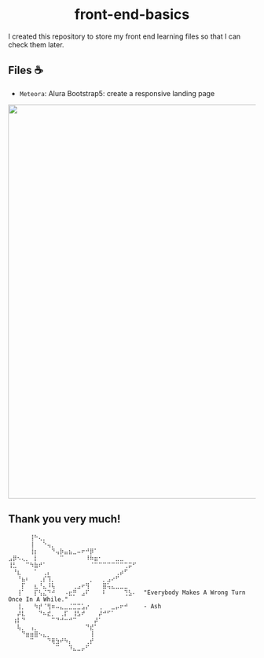 <h1 align="center"> front-end-basics
</h1>

<p>I created this repository to store my front end learning files so that I can check them later.</p>

<h2>Files ☕</h2>

- `Meteora`: Alura Bootstrap5: create a responsive landing page

<img src='preview/Meteora.GIF' width='800px'>

<h2>Thank you very much!</h2>

```
⠀⠀⠀⠀⠀⢸⠓⢄⡀⠀⠀⠀⠀⠀⠀⠀⠀⠀⠀⠀⠀⠀⠀⠀⠀⠀⠀⠀⠀⠀
⠀⠀⠀⠀⠀⢸⠀⠀⠑⢤⡀⠀⠀⠀⠀⠀⠀⠀⠀⠀⠀⠀⠀⠀⠀⠀⠀⠀⠀⠀
⠀⠀⠀⠀⠀⢸⡆⠀⠀⠀⠙⢤⡷⣤⣦⣀⠤⠖⠚⡿⠁⠀⠀⠀⠀⠀⠀⠀⠀⠀
⣠⡿⠢⢄⡀⠀⡇⠀⠀⠀⠀⠀⠉⠀⠀⠀⠀⠀⠸⠷⣶⠂⠀⠀⠀⣀⣀⠀⠀⠀
⢸⣃⠀⠀⠉⠳⣷⠞⠁⠀⠀⠀⠀⠀⠀⠀⠀⠀⠀⠈⠉⠉⠉⠉⠉⠉⠉⢉⡭⠋
⠀⠘⣆⠀⠀⠀⠁⠀⢀⡄⠀⠀⠀⠀⠀⠀⠀⠀⠀⠀⠀⠀⠀⠀⠀⢀⡴⠋⠀⠀ 
⠀⠀⠘⣦⠆⠀⠀⢀⡎⢹⡀⠀⠀⠀⠀⠀⠀⠀⠀⡀⠀⠀⡀⣠⠔⠋⠀⠀⠀⠀
⠀⠀⠀⡏⠀⠀⣆⠘⣄⠸⢧⠀⠀⠀⠀⢀⣠⠖⢻⠀⠀⠀⣿⢥⣄⣀⣀⣀⠀⠀
⠀⠀⢸⠁⠀⠀⡏⢣⣌⠙⠚⠀⠀⠠⣖⡛⠀⣠⠏⠀⠀⠀⠇⠀⠀⠀⠀⢙⣣⠄  "Everybody Makes A Wrong Turn Once In A While."
⠀⠀⢸⡀⠀⠀⠳⡞⠈⢻⠶⠤⣄⣀⣈⣉⣉⣡⡔⠀⠀⢀⠀⠀⣀⡤⠖⠚⠀⠀  - Ash
⠀⠀⡼⣇⠀⠀⠀⠙⠦⣞⡀⠀⢀⡏⠀⢸⣣⠞⠀⠀⠀⡼⠚⠋⠁⠀⠀⠀⠀⠀
⠀⢰⡇⠙⠀⠀⠀⠀⠀⠀⠉⠙⠚⠒⠚⠉⠀⠀⠀⠀⡼⠁⠀⠀⠀⠀⠀⠀⠀⠀
⠀⠀⢧⡀⠀⢠⡀⠀⠀⠀⠀⠀⠀⠀⠀⠀⠀⠀⠙⣞⠁⠀⠀⠀⠀⠀⠀⠀⠀⠀
⠀⠀⠀⠙⣶⣶⣿⠢⣄⡀⠀⠀⠀⠀⠀⠀⠀⠀⠀⢸⠀⠀⠀⠀⠀⠀⠀⠀⠀⠀
⠀⠀⠀⠀⠀⠉⠀⠀⠀⠙⢿⣳⠞⠳⡄⠀⠀⠀⢀⡞⠀⠀⠀⠀⠀⠀⠀⠀⠀⠀
⠀⠀⠀⠀⠀⠀⠀⠀⠀⠀⠀⠉⠀⠀⠹⣄⣀⡤⠋⠀⠀⠀⠀⠀⠀⠀⠀⠀⠀⠀⠀⠀⠀⠀⠀⠀⠀⠀⠀⠀⠀⠀⠀⠀⠀⠀⠀⠀⠀⠀⠀
```
